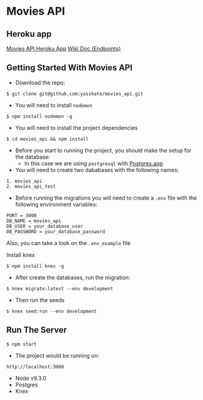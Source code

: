 # Movies API

## Heroku app

[Movies API Heroku App](https://movies-api-koa.herokuapp.com/)
[Wiki Doc (Endpoints)](https://github.com/yasskate/movies_api/wiki/Movies-API)

## Getting Started With Movies API

* Download the repo:

```
$ git clone git@github.com:yasskate/movies_api.git
```

* You will need to install `nodemon`

```
$ npm install nodemon -g
```

* You will need to install the project dependencies

```
$ cd movies_api && npm install
```

* Before you start to running the project, you should make the setup for the database:
  * In this case we are using `postgresql` with [Postgres.app](https://postgresapp.com/downloads.html)
* You will need to create two dababases with the following names:

```
1. movies_api
2. movies_api_test
```

* Before running the migrations you will need to create a `.env` file with the following environment variables:

```
PORT = 3000
DB_NAME = movies_api
DB_USER = your_database_user
DB_PASSWORD = your_database_password
```
Also, you can take a look on the `.env_example` file

Install knex

```
$ npm install knex -g
```

* After create the databases, run the migration:

```
$ knex migrate:latest --env development
```

* Then run the seeds

```
$ knex seed:run --env development
```

## Run The Server

```
$ npm start
```

* The project would be running on:

```
http://localhost:3000
```

* Node v9.3.0
* Postgres
* Knex 
